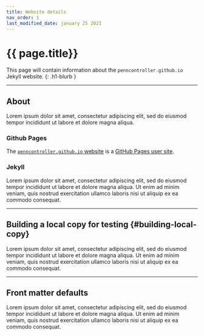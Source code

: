 ```yaml
---
title: Website details
nav_order: 1
last_modified_date: january 25 2021
---
```


# {{ page.title}}

This page will contain information about the `penncontroller.github.io` Jekyll website.
{: .h1-blurb }

---

## About

Lorem ipsum dolor sit amet, consectetur adipiscing elit, sed do eiusmod tempor incididunt
ut labore et dolore magna aliqua.

### Github Pages

The
[`penncontroller.github.io` website](https://penncontroller.github.io/)
is a [GitHub Pages user site](https://docs.github.com/en/github/working-with-github-pages).

### Jekyll

Lorem ipsum dolor sit amet, consectetur adipiscing elit, sed do eiusmod tempor incididunt
ut labore et dolore magna aliqua. Ut enim ad minim veniam, quis nostrud exercitation
ullamco laboris nisi ut aliquip ex ea commodo consequat.

---

## Building a local copy for testing {#building-local-copy}

Lorem ipsum dolor sit amet, consectetur adipiscing elit, sed do eiusmod tempor incididunt
ut labore et dolore magna aliqua. Ut enim ad minim veniam, quis nostrud exercitation
ullamco laboris nisi ut aliquip ex ea commodo consequat.

---

## Front matter defaults

Lorem ipsum dolor sit amet, consectetur adipiscing elit, sed do eiusmod tempor incididunt
ut labore et dolore magna aliqua. Ut enim ad minim veniam, quis nostrud exercitation
ullamco laboris nisi ut aliquip ex ea commodo consequat.
